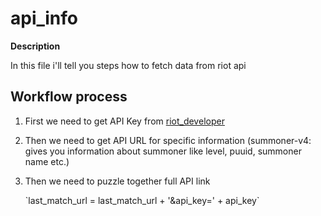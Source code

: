 # api_info

**Description**

In this file i'll tell you steps how to fetch data from riot api

## Workflow process

1. First we need to get API Key from [riot_developer](https://developer.riotgames.com)
   
2. Then we need to get API URL for specific information (summoner-v4: gives you information about summoner like level, puuid, summoner name etc.)
  
3. Then we need to puzzle together full API link
   <p>
   <part>
   `last_match_url = last_match_url + '&api_key=' + api_key`
   </part>
   </p>
